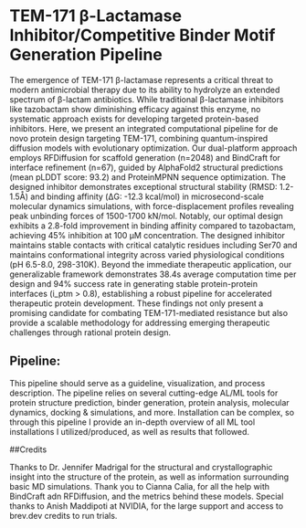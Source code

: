 # TEM-171 β-Lactamase Inhibitor/Competitive Binder Motif Generation Pipeline

The emergence of TEM-171 β-lactamase represents a critical threat to modern antimicrobial therapy due to its ability to hydrolyze an extended spectrum of β-lactam antibiotics. While traditional β-lactamase inhibitors like tazobactam show diminishing efficacy against this enzyme, no systematic approach exists for developing targeted protein-based inhibitors. Here, we present an integrated computational pipeline for de novo protein design targeting TEM-171, combining quantum-inspired diffusion models with evolutionary optimization. Our dual-platform approach employs RFDiffusion for scaffold generation (n=2048) and BindCraft for interface refinement (n=67), guided by AlphaFold2 structural predictions (mean pLDDT score: 93.2) and ProteinMPNN sequence optimization. The designed inhibitor demonstrates exceptional structural stability (RMSD: 1.2-1.5Å) and binding affinity (ΔG: -12.3 kcal/mol) in microsecond-scale molecular dynamics simulations, with force-displacement profiles revealing peak unbinding forces of 1500-1700 kN/mol. Notably, our optimal design exhibits a 2.8-fold improvement in binding affinity compared to tazobactam, achieving 45% inhibition at 100 µM concentration. The designed inhibitor maintains stable contacts with critical catalytic residues including Ser70 and maintains conformational integrity across varied physiological conditions (pH 6.5-8.0, 298-310K). Beyond the immediate therapeutic application, our generalizable framework demonstrates 38.4s average computation time per design and 94% success rate in generating stable protein-protein interfaces (i_ptm > 0.8), establishing a robust pipeline for accelerated therapeutic protein development. These findings not only present a promising candidate for combating TEM-171-mediated resistance but also provide a scalable methodology for addressing emerging therapeutic challenges through rational protein design.

## Pipeline:
This pipeline should serve as a guideline, visualization, and process description. The pipeline relies on several cutting-edge AL/ML tools for protein structure prediction, binder generation, protein analysis, molecular dynamics, docking & simulations, and more. Installation can be complex, so through this pipeline I provide an in-depth overview of all ML tool installations I utilized/produced, as well as results that followed.  

##Credits

Thanks to Dr. Jennifer Madrigal for the structural and crystallographic insight into the structure of the protein, as well as information surrounding basic MD simulations. Thank you to Cianna Calia, for all the help with BindCraft adn RFDiffusion, and the metrics behind these models. Special thanks to Anish Maddipoti at NVIDIA, for the large support and access to brev.dev credits to run trials.
